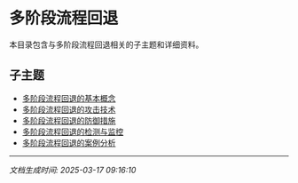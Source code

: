 # 多阶段流程回退

本目录包含与多阶段流程回退相关的子主题和详细资料。

## 子主题

- [多阶段流程回退的基本概念](multi-step-rollback/basic-concepts.md)
- [多阶段流程回退的攻击技术](multi-step-rollback/attack-techniques.md)
- [多阶段流程回退的防御措施](multi-step-rollback/defense-measures.md)
- [多阶段流程回退的检测与监控](multi-step-rollback/detection-monitoring.md)
- [多阶段流程回退的案例分析](multi-step-rollback/case-studies.md)

---

*文档生成时间: 2025-03-17 09:16:10*
